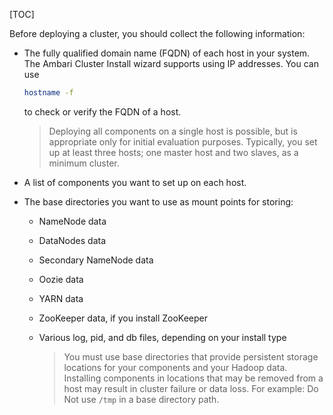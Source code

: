[TOC]

Before deploying a cluster, you should collect the following information:

- The fully qualified domain name (FQDN) of each host in your system. The Ambari Cluster Install wizard supports using IP addresses. You can use

    ```bash
    hostname -f
    ```

    to check or verify the FQDN of a host.

    > Deploying all components on a single host is possible, but is appropriate only for initial evaluation purposes. Typically, you set up at least three hosts; one master host and two slaves, as a minimum cluster.
 
- A list of components you want to set up on each host.
- The base directories you want to use as mount points for storing:
  
  - NameNode data
  - DataNodes data 
  - Secondary NameNode data 
  - Oozie data 
  - YARN data 
  - ZooKeeper data, if you install ZooKeeper 
  - Various log, pid, and db files, depending on your install type

    > You must use base directories that provide persistent storage locations for your components and your Hadoop data. Installing components in locations that may be removed from a host may result in cluster failure or data loss. For example: Do Not use `/tmp` in a base directory path.
